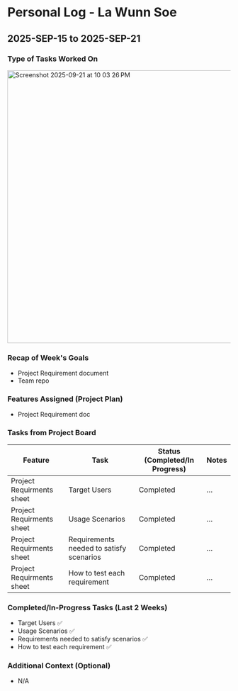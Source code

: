 # Personal Log - La Wunn Soe

## 2025-SEP-15 to 2025-SEP-21

### Type of Tasks Worked On

<img width="1095" height="616" alt="Screenshot 2025-09-21 at 10 03 26 PM" src="https://github.com/user-attachments/assets/1608f184-d73b-445c-b3d5-f6a1cb0e1014" />

### Recap of Week's Goals
- Project Requirement document
- Team repo

### Features Assigned (Project Plan)
- Project Requirement doc


### Tasks from Project Board
| Feature | Task | Status (Completed/In Progress) | Notes |
|------|------|-------------------------------|-------|
| Project Requirments sheet | Target Users | Completed | … |
| Project Requirments sheet | Usage Scenarios| Completed | … |
| Project Requirments sheet | Requirements needed to satisfy scenarios| Completed | … |
| Project Requirments sheet | How to test each requirement| Completed | … |

### Completed/In-Progress Tasks (Last 2 Weeks)
- Target Users ✅
- Usage Scenarios ✅
- Requirements needed to satisfy scenarios ✅
- How to test each requirement ✅

### Additional Context (Optional)
- N/A

